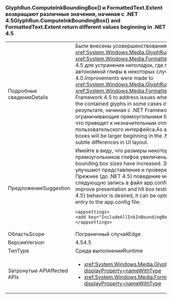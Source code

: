 ### <a name="glyphruncomputeinkboundingbox-and-formattedtextextent-return-different-values-beginning-in-net-45"></a><span data-ttu-id="55ea3-101">GlyphRun.ComputeInkBoundingBox() и FormattedText.Extent возвращают различные значения, начиная с .NET 4.5</span><span class="sxs-lookup"><span data-stu-id="55ea3-101">GlyphRun.ComputeInkBoundingBox() and FormattedText.Extent return different values beginning in .NET 4.5</span></span>

|   |   |
|---|---|
|<span data-ttu-id="55ea3-102">Подробные сведения</span><span class="sxs-lookup"><span data-stu-id="55ea3-102">Details</span></span>|<span data-ttu-id="55ea3-103">Были внесены усовершенствования для <xref:System.Windows.Media.GlyphRun.ComputeInkBoundingBox> и <xref:System.Windows.Media.FormattedText.Extent> в .NET Framework 4.5 для устранения неполадок, где поля были слишком мал для автономной глифы в некоторых случаях в .NET Framework 4.0.</span><span class="sxs-lookup"><span data-stu-id="55ea3-103">Improvements were made to <xref:System.Windows.Media.GlyphRun.ComputeInkBoundingBox> and <xref:System.Windows.Media.FormattedText.Extent> in the .NET Framework 4.5 to address issues where the boxes were too small for the contained glyphs in some cases in the .NET Framework 4.0.</span></span> <span data-ttu-id="55ea3-104">В результате, начиная с .NET Framework 4.5, некоторые ограничивающие прямоугольники будут иметь больший размер, что приведет к незначительным отличиям в макете пользовательского интерфейса.</span><span class="sxs-lookup"><span data-stu-id="55ea3-104">As a result of this, some bounding boxes will be larger beginning in the .NET Framework 4.5, resulting in subtle differences in UI layout.</span></span>|
|<span data-ttu-id="55ea3-105">Предложение</span><span class="sxs-lookup"><span data-stu-id="55ea3-105">Suggestion</span></span>|<span data-ttu-id="55ea3-106">Имейте в виду, что размеры некоторых ограничивающих прямоугольников глифов увеличены.</span><span class="sxs-lookup"><span data-stu-id="55ea3-106">Be aware that some glyph bounding box sizes have increased.</span></span> <span data-ttu-id="55ea3-107">Эти изменения обычно улучшают представление и проверку нахождения в поле. Прежнее (до .NET 4.5) поведение можно восстановить, добавив следующую запись в файл app.config.</span><span class="sxs-lookup"><span data-stu-id="55ea3-107">These changes will usually improve presentation and hit box testing, but if the older (pre-.NET 4.5) behavior is desired, it can be opted into by adding the following entry to the app.config file:</span></span><pre><code class="language-xml">&lt;appsettings&gt;&#13;&#10;&lt;add key=&quot;IncludeAllInkInBoundingBox&quot; value=&quot;false&quot;&gt;&#13;&#10;&lt;/appsettings&gt;&#13;&#10;</code></pre>|
|<span data-ttu-id="55ea3-108">Область</span><span class="sxs-lookup"><span data-stu-id="55ea3-108">Scope</span></span>|<span data-ttu-id="55ea3-109">Пограничный случай</span><span class="sxs-lookup"><span data-stu-id="55ea3-109">Edge</span></span>|
|<span data-ttu-id="55ea3-110">Версия</span><span class="sxs-lookup"><span data-stu-id="55ea3-110">Version</span></span>|<span data-ttu-id="55ea3-111">4.5</span><span class="sxs-lookup"><span data-stu-id="55ea3-111">4.5</span></span>|
|<span data-ttu-id="55ea3-112">Тип</span><span class="sxs-lookup"><span data-stu-id="55ea3-112">Type</span></span>|<span data-ttu-id="55ea3-113">Среда выполнения</span><span class="sxs-lookup"><span data-stu-id="55ea3-113">Runtime</span></span>|
|<span data-ttu-id="55ea3-114">Затронутые API</span><span class="sxs-lookup"><span data-stu-id="55ea3-114">Affected APIs</span></span>|<ul><li><xref:System.Windows.Media.GlyphRun.ComputeInkBoundingBox?displayProperty=nameWithType></li><li><xref:System.Windows.Media.FormattedText.Extent?displayProperty=nameWithType></li></ul>|

